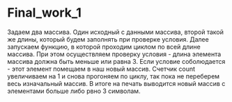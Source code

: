 # Final_work_1
Задаем два массива. Один исходный с данными массива, второй такой же длины, который будем заполнять при проверке условия. 
Далее запускаем функцию, в которой проходим циклом по всей длине массива. 
При этом осуществляем проверку условия - длина элемента массива должна быть меньше или равна 3. 
Если условие соболюдается - этот элемент помещаем в наш новый массив. 
Счетчик count увеличиваем на 1 и снова прогоняем по циклу, так пока не переберем весь изначальный массив. 
В итоге на печать выводится новый массив с элементами больше либо рвно 3 символам.
